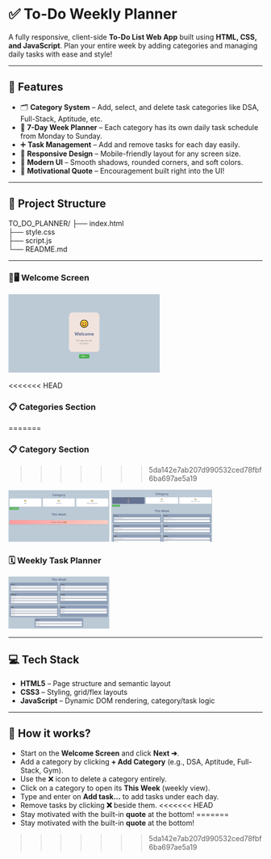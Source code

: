 # ✅ To-Do Weekly Planner

A fully responsive, client-side **To-Do List Web App** built using **HTML, CSS, and JavaScript**. Plan your entire week by adding categories and managing daily tasks with ease and style!

---

## 🚀 Features

- 🗂️ **Category System** – Add, select, and delete task categories like DSA, Full-Stack, Aptitude, etc.
- 📆 **7-Day Week Planner** – Each category has its own daily task schedule from Monday to Sunday.
- ➕ **Task Management** – Add and remove tasks for each day easily.
- 📱 **Responsive Design** – Mobile-friendly layout for any screen size.
- 🌈 **Modern UI** – Smooth shadows, rounded corners, and soft colors.
- 💬 **Motivational Quote** – Encouragement built right into the UI!

---

## 📁 Project Structure

TO_DO_PLANNER/
├── index.html  
├── style.css  
├── script.js  
└── README.md  

---

### 📌🖥️ Welcome Screen
<img src="img/welcome.png" width="300" />

<<<<<<< HEAD
### 📋 Categories Section
=======
### 📋 Category Section
>>>>>>> 5da142e7ab207d990532ced78fbf6ba697ae5a19
<img src="img/category.png" width="200" />
<img src="img/categorySelect.png" width="200" />

### 🗓️ Weekly Task Planner
<img src="img/weekly.png" width="200" />

---

## 💻 Tech Stack

- **HTML5** – Page structure and semantic layout  
- **CSS3** – Styling, grid/flex layouts  
- **JavaScript** – Dynamic DOM rendering, category/task logic 

---

## 🧠 How it works?

- Start on the **Welcome Screen** and click **Next ➔**.
- Add a category by clicking **+ Add Category** (e.g., DSA, Aptitude, Full-Stack, Gym).
- Use the ❌ icon to delete a category entirely.
- Click on a category to open its **This Week** (weekly view).
- Type and enter on **Add task...** to add tasks under each day.
- Remove tasks by clicking **❌** beside them.
<<<<<<< HEAD
- Stay motivated with the built-in **quote** at the bottom!
=======
- Stay motivated with the built-in **quote** at the bottom!
>>>>>>> 5da142e7ab207d990532ced78fbf6ba697ae5a19
